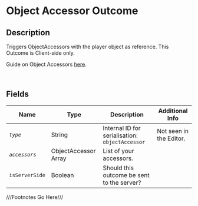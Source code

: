 Object Accessor Outcome
============= 

## Description

Triggers ObjectAccessors with the player object as reference. This Outcome is Client-side only.

Guide on Object Accessors [here](../../../../expert/gamehooks/).

<br />

## Fields

| Name     | Type   | Description | Additional Info |
| -------- | ------ | ----------- | --------------- |
| *`type`* | String |      Internal ID for serialisation: `objectAccessor`       |         Not seen in the Editor.        |
| *`accessors`* | ObjectAccessor Array |      List of your accessors.       |                 |
| `isServerSide` | Boolean |      Should this outcome be sent to the server?       |                 |

///Footnotes Go Here///

[^-1]: Fields in *italics* are required for the Object to be valid.  
